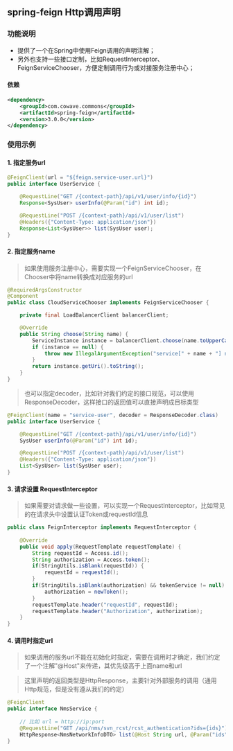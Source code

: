 ## spring-feign Http调用声明

### 功能说明

- 提供了一个在Spring中使用Feign调用的声明注解；
- 另外也支持一些接口定制，比如RequestInterceptor、FeignServiceChooser，方便定制调用行为或对接服务注册中心；

#### 依赖

```xml
<dependency>
    <groupId>com.cowave.commons</groupId>
    <artifactId>spring-feign</artifactId>
    <version>3.0.0</version>
</dependency>
```

### 使用示例

#### 1. 指定服务url

```java
@FeignClient(url = "${feign.service-user.url}")
public interface UserService {

    @RequestLine("GET /{context-path}/api/v1/user/info/{id}")
    Response<SysUser> userInfo(@Param("id") int id);

    @RequestLine("POST /{context-path}/api/v1/user/list")
    @Headers({"Content-Type: application/json"})
    Response<List<SysUser>> list(SysUser user);
}
```

#### 2. 指定服务name

> 如果使用服务注册中心，需要实现一个FeignServiceChooser，在Chooser中将name转换成对应服务的url

```java
@RequiredArgsConstructor
@Component
public class CloudServiceChooser implements FeignServiceChooser {

    private final LoadBalancerClient balancerClient;

    @Override
    public String choose(String name) {
        ServiceInstance instance = balancerClient.choose(name.toUpperCase());
        if (instance == null) {
            throw new IllegalArgumentException("service[" + name + "] not exist");
        }
        return instance.getUri().toString();
    }
}
```

> 也可以指定decoder，比如针对我们约定的接口规范，可以使用ResponseDecoder，这样接口的返回值可以直接声明成目标类型

```java :UserService
@FeignClient(name = "service-user", decoder = ResponseDecoder.class)
public interface UserService {

    @RequestLine("GET /{context-path}/api/v1/user/info/{id}")
    SysUser userInfo(@Param("id") int id);

    @RequestLine("POST /{context-path}/api/v1/user/list")
    @Headers({"Content-Type: application/json"})
    List<SysUser> list(SysUser user);
}
```

#### 3. 请求设置 RequestInterceptor

> 如果需要对请求做一些设置，可以实现一个RequestInterceptor，比如常见的在请求头中设置认证Token或requestId信息

```java 
public class FeignInterceptor implements RequestInterceptor {
    
    @Override
    public void apply(RequestTemplate requestTemplate) {
        String requestId = Access.id();
        String authorization = Access.token();
        if(StringUtils.isBlank(requestId)) {
            requestId = requestId();
        }
        if(StringUtils.isBlank(authorization) && tokenService != null) {
            authorization = newToken();
        }
        requestTemplate.header("requestId", requestId);
        requestTemplate.header("Authorization", authorization);
    }
}
```

#### 4. 调用时指定url

> 如果调用的服务url不能在初始化时指定，需要在调用时才确定，我们约定了一个注解"@Host"来传递，其优先级高于上面name和url

> 这里声明的返回类型是HttpResponse，主要针对外部服务的调用（通用Http规范，但是没有遵从我们的约定）

```java
@FeignClient
public interface NmsService {
    
    // 比如 url = http://ip:port
    @RequestLine("GET /api/nms/svn_rcst/rcst_authentication?ids={ids}")
    HttpResponse<NmsNetworkInfoDTO> list(@Host String url, @Param("ids") List<Integer> ids);
}
```
